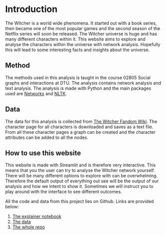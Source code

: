 # Introduction

The Witcher is a world wide phenomena. It started out with a book series, then became one of the most popular games and the second season of the Netflix series will soon be released. The Witcher universe is huge and has many different characters within it. This website aims to explore and analyse the characters within the universe with network analysis. Hopefully this will lead to some interesting facts and insights about the universe. 

## Method
The methods used in this analysis is taught in the course 02805 Social graphs and interactions at DTU. The analysis contains network analysis and text analysis. The analysis is made with Python and the main packages used are  [Networkx](https://networkx.org/) and [NLTK](https://www.nltk.org/). 

## Data 
The data for this analysis is collected from [The Witcher Fandom Wiki](https://witcher.fandom.com/wiki/Witcher_Wiki). The character page for all characters is downloaded and saves as a text file. From all these character pages a graph can be created and the character attributes can be added to all the nodes. 

## How to use this website

This website is made with Streamlit and is therefore very interactive. This means that you the user can try to analyse the Witcher network yourself. There will be many different options to explore with can be overwhelming. Therefore the default output of everything out see will be the output of our analysis and how we intent to show it. Sometimes we will instruct you to play around with the interface to see different outcomes. 

All the code and data from this project lies on Github. Links are provided below:

1. [The explainer notebook](https://github.com/datarise/socialgraph-witcher-analysis/blob/main/notebooks/Explainer%20Notebook.ipynb)
2. [The data](https://github.com/datarise/socialgraph-witcher-analysis/tree/main/final_data)
3. [The whole repo](https://github.com/datarise/socialgraph-witcher-analysis/tree/main)

